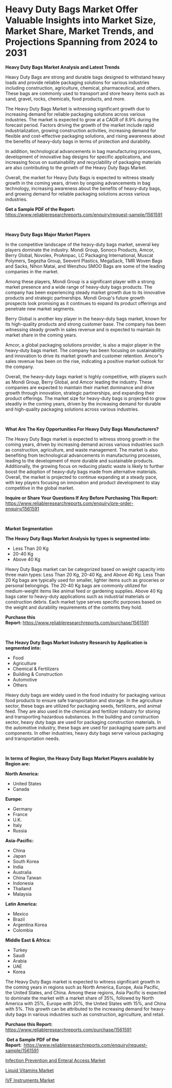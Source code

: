 <p><h1>Heavy Duty Bags Market Offer Valuable Insights into Market Size, Market Share, Market Trends, and Projections Spanning from 2024 to 2031</h1></p><p><strong>Heavy Duty Bags Market Analysis and Latest Trends</strong></p>
<p><p>Heavy Duty Bags are strong and durable bags designed to withstand heavy loads and provide reliable packaging solutions for various industries including construction, agriculture, chemical, pharmaceutical, and others. These bags are commonly used to transport and store heavy items such as sand, gravel, rocks, chemicals, food products, and more.</p><p>The Heavy Duty Bags Market is witnessing significant growth due to increasing demand for reliable packaging solutions across various industries. The market is expected to grow at a CAGR of 8.9% during the forecast period. Factors driving the growth of the market include rapid industrialization, growing construction activities, increasing demand for flexible and cost-effective packaging solutions, and rising awareness about the benefits of heavy-duty bags in terms of protection and durability.</p><p>In addition, technological advancements in bag manufacturing processes, development of innovative bag designs for specific applications, and increasing focus on sustainability and recyclability of packaging materials are also contributing to the growth of the Heavy Duty Bags Market.</p><p>Overall, the market for Heavy Duty Bags is expected to witness steady growth in the coming years, driven by ongoing advancements in bag technology, increasing awareness about the benefits of heavy-duty bags, and growing demand for reliable packaging solutions across various industries.</p></p>
<p><strong>Get a Sample PDF of the Report:&nbsp;</strong> <a href="https://www.reliableresearchreports.com/enquiry/request-sample/1561591">https://www.reliableresearchreports.com/enquiry/request-sample/1561591</a></p>
<p>&nbsp;</p>
<p><strong>Heavy Duty Bags Major Market Players</strong></p>
<p><p>In the competitive landscape of the heavy-duty bags market, several key players dominate the industry. Mondi Group, Sonoco Products, Amcor, Berry Global, Novolex, ProAmpac, LC Packaging International, Muscat Polymers, Segezha Group, Seevent Plastics, MegaSack, TMR Woven Bags and Sacks, Nihon Matai, and Wenzhou SMOO Bags are some of the leading companies in the market.</p><p>Among these players, Mondi Group is a significant player with a strong market presence and a wide range of heavy-duty bags products. The company has been experiencing steady market growth due to its innovative products and strategic partnerships. Mondi Group's future growth prospects look promising as it continues to expand its product offerings and penetrate new market segments.</p><p>Berry Global is another key player in the heavy-duty bags market, known for its high-quality products and strong customer base. The company has been witnessing steady growth in sales revenue and is expected to maintain its market share in the coming years.</p><p>Amcor, a global packaging solutions provider, is also a major player in the heavy-duty bags market. The company has been focusing on sustainability and innovation to drive its market growth and customer retention. Amcor's sales revenue has been on the rise, indicating a positive market outlook for the company.</p><p>Overall, the heavy-duty bags market is highly competitive, with players such as Mondi Group, Berry Global, and Amcor leading the industry. These companies are expected to maintain their market dominance and drive growth through innovation, strategic partnerships, and expanding their product offerings. The market size for heavy-duty bags is projected to grow steadily in the coming years, driven by the increasing demand for durable and high-quality packaging solutions across various industries.</p></p>
<p>&nbsp;</p>
<p><strong>What Are The Key Opportunities For Heavy Duty Bags Manufacturers?</strong></p>
<p><p>The Heavy Duty Bags market is expected to witness strong growth in the coming years, driven by increasing demand across various industries such as construction, agriculture, and waste management. The market is also benefiting from technological advancements in manufacturing processes, leading to the development of more durable and sustainable products. Additionally, the growing focus on reducing plastic waste is likely to further boost the adoption of heavy-duty bags made from alternative materials. Overall, the market is projected to continue expanding at a steady pace, with key players focusing on innovation and product development to stay competitive in the global market.</p></p>
<p><strong>Inquire or Share Your Questions If Any Before Purchasing This Report:</strong> <a href="https://www.reliableresearchreports.com/enquiry/pre-order-enquiry/1561591">https://www.reliableresearchreports.com/enquiry/pre-order-enquiry/1561591</a></p>
<p>&nbsp;</p>
<p><strong>Market Segmentation</strong></p>
<p><strong>The Heavy Duty Bags Market Analysis by types is segmented into:</strong></p>
<p><ul><li>Less Than 20 Kg</li><li>20-40 Kg</li><li>Above 40 Kg</li></ul></p>
<p><p>Heavy Duty Bags market can be categorized based on weight capacity into three main types: Less Than 20 Kg, 20-40 Kg, and Above 40 Kg. Less Than 20 Kg bags are typically used for smaller, lighter items such as groceries or personal belongings. The 20-40 Kg bags are commonly utilized for medium-weight items like animal feed or gardening supplies. Above 40 Kg bags cater to heavy-duty applications such as industrial materials or construction debris. Each market type serves specific purposes based on the weight and durability requirements of the contents they hold.</p></p>
<p><strong>Purchase this Report:&nbsp;</strong><a href="https://www.reliableresearchreports.com/purchase/1561591">https://www.reliableresearchreports.com/purchase/1561591</a></p>
<p>&nbsp;</p>
<p><strong>The Heavy Duty Bags Market Industry Research by Application is segmented into:</strong></p>
<p><ul><li>Food</li><li>Agriculture</li><li>Chemical & Fertilizers</li><li>Building & Construction</li><li>Automotive</li><li>Others</li></ul></p>
<p><p>Heavy duty bags are widely used in the food industry for packaging various food products to ensure safe transportation and storage. In the agriculture sector, these bags are utilized for packaging seeds, fertilizers, and animal feed. They are also used in the chemical and fertilizer industry for storing and transporting hazardous substances. In the building and construction sector, heavy duty bags are used for packaging construction materials. In the automotive industry, these bags are used for packaging spare parts and components. In other industries, heavy duty bags serve various packaging and transportation needs.</p></p>
<p>&nbsp;</p>
<p><strong>In terms of Region, the Heavy Duty Bags Market Players available by Region are:</strong></p>
<p>
    <p> <strong> North America: </strong>
        <ul>
            <li>United States</li>
            <li>Canada</li>
        </ul>
        </p> 
    <p> <strong> Europe: </strong>
        <ul>
            <li>Germany</li>
            <li>France</li>
            <li>U.K.</li>
            <li>Italy</li>
            <li>Russia</li>
        </ul>
        </p> 
    <p> <strong> Asia-Pacific: </strong>
        <ul>
            <li>China</li>
            <li>Japan</li>
            <li>South Korea</li>
            <li>India</li>
            <li>Australia</li>
            <li>China Taiwan</li>
            <li>Indonesia</li>
            <li>Thailand</li>
            <li>Malaysia</li>
        </ul>
        </p> 
    <p> <strong> Latin America: </strong>
        <ul>
            <li>Mexico</li>
            <li>Brazil</li>
            <li>Argentina Korea</li>
            <li>Colombia</li>
        </ul>
        </p> 
    <p> <strong> Middle East & Africa: </strong>
        <ul>
            <li>Turkey</li>
            <li>Saudi</li>
            <li>Arabia</li>
            <li>UAE</li>
            <li>Korea</li>
        </ul>
    </p>
    </p>
<p><p>The Heavy Duty Bags market is expected to witness significant growth in the coming years in regions such as North America, Europe, Asia Pacific, the United States, and China. Among these regions, Asia Pacific is expected to dominate the market with a market share of 35%, followed by North America with 25%, Europe with 20%, the United States with 15%, and China with 5%. This growth can be attributed to the increasing demand for heavy-duty bags in various industries such as construction, agriculture, and retail.</p></p>
<p><strong>Purchase this Report: </strong><a href="https://www.reliableresearchreports.com/purchase/1561591">https://www.reliableresearchreports.com/purchase/1561591</a></p>
<p>&nbsp;<strong>Get a Sample PDF of the Report:&nbsp;&nbsp;</strong><a href="https://www.reliableresearchreports.com/enquiry/request-sample/1561591">https://www.reliableresearchreports.com/enquiry/request-sample/1561591</a></p>
<p><strong></strong></p>
<p><p><a href="https://view.publitas.com/reportprime-1/infection-prevention-and-enteral-access-market-size-2023-2030-global-industrial-analysis-key-geographical-regions-market-share-top-key-players-product-types-and-forecast-research-report-k8a4_8o3d8qg/">Infection Prevention and Enteral Access Market</a></p><p><a href="https://github.com/YashRP12/Market-Research-Report-List-3/blob/main/liquid-vitamins-market.md">Liquid Vitamins Market</a></p><p><a href="https://view.publitas.com/reportprime-1/ivf-instruments-market-provides-a-comprehensive-analysis-including-a-macro-overview-of-the-market-as-well-as-micro-details-such-as-market-size-and-competitive-landscape/">IVF Instruments Market</a></p></p>